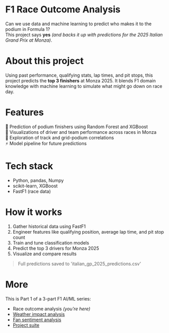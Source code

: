 # F1 Race Outcome Analysis
Can we use data and machine learning to predict who makes it to the podium in Formula 1?<br/>
This project says **yes** *(and backs it up with predictions for the 2025 Italian Grand Prix at Monza)*.<br/>

# About this project
Using past performance, qualifying stats, lap times, and pit stops, this project predicts the **top 3 finishers** at Monza 2025. It blends F1 domain knowledge with machine learning to simulate what might go down on race day.<br/>

# Features
🏁 Prediction of podium finishers using Random Forest and XGBoost<br/>
🎥 Visualizations of driver and team performance across races in Monza<br/>
🎯 Exploration of track and grid-podium correlations<br/>
⚡ Model pipeline for future predictions<br/> 

# Tech stack 
- Python, pandas, Numpy<br/>
- scikit-learn, XGBoost<br/>
- FastF1 (race data)<br/>

# How it works
1. Gather historical data using FastF1<br/>
2. Engineer features like qualifying position, average lap time, and pit stop count<br/>
3. Train and tune classification models<br/>
4. Predict the top 3 drivers for Monza 2025<br/>
5. Visualize and compare results<br/>

> Full predictions saved to 'italian_gp_2025_predictions.csv'<br/>

# More
This is Part 1 of a 3-part F1 AI/ML series:<br/>
- Race outcome analysis *(you're here)*<br/>
- [Weather impact analysis](https://github.com/swathikalburgi/F1-weather-impact-analysis)<br/>
- [Fan sentiment analysis](http://swathikalburgi/Fan-sentiment-analysis)<br/>
- [Project suite](http://swathikalburgi/F1-AI-ML-project-suite)<br/>


